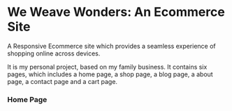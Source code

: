 # We Weave Wonders: An Ecommerce Site

A Responsive Ecommerce site which provides a seamless experience of shopping online across devices.

It is my personal project, based on my family business. It contains six pages, which  includes a home page, a shop page, a blog page, a about page, a contact page and a cart page.

### Home Page
